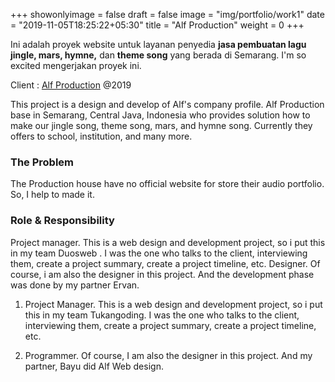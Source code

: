 +++
showonlyimage = false
draft = false
image = "img/portfolio/work1"
date = "2019-11-05T18:25:22+05:30"
title = "Alf Production"
weight = 0
+++

Ini adalah proyek website untuk layanan penyedia **jasa pembuatan lagu jingle, mars, hymne,** dan **theme song** yang berada di Semarang. I'm so excited mengerjakan proyek ini.

<!--more-->

Client : [Alf Production](https://alfproduction.com)
@2019

This project is a design and develop of Alf's company profile. Alf Production base in Semarang, Central Java, Indonesia who provides solution how to make our jingle song, theme song, mars, and hymne song. Currently they offers to school, institution, and many more.

### The Problem

The Production house have no official website for store their audio portfolio. So, I help to made it.

### Role & Responsibility

Project manager. This is a web design and development project, so i put this in my team Duosweb . I was the one who talks to the client, interviewing them, create a project summary, create a project timeline, etc.
Designer. Of course, i am also the designer in this project. And the development phase was done by my partner Ervan.

1. Project Manager. This is a web design and development project, so i put this in my team Tukangoding. I was the one who talks to the client, interviewing them, create a project summary, create a project timeline, etc.

2. Programmer. Of course, I am also the designer in this project. And my partner, Bayu did Alf Web design.
